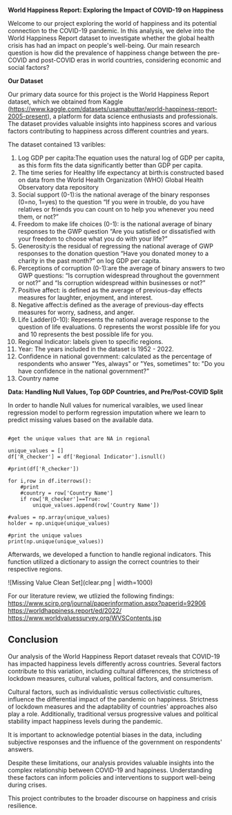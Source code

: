 **World Happiness Report: Exploring the Impact of COVID-19 on Happiness**

Welcome to our project exploring the world of happiness and its potential connection to the COVID-19 pandemic. In this analysis, we delve into the World Happiness Report dataset to investigate whether the global health crisis has had an impact on people's well-being. Our main research question is how did the prevalence of happiness change between the pre-COVID and post-COVID eras in world countries, considering economic and social factors? 

**Our Dataset**


Our primary data source for this project is the World Happiness Report dataset, which we obtained from Kaggle (https://www.kaggle.com/datasets/usamabuttar/world-happiness-report-2005-present), a platform for data science enthusiasts and professionals. The dataset provides valuable insights into happiness scores and various factors contributing to happiness across different countries and years.

The dataset contained 13 varibles:
1. Log GDP per capita:The equation uses the natural log of GDP per capita, as this form fits the data significantly better than GDP per capita.
2. The time series for Healthy life expectancy at birth:is constructed based on data from the World Health Organization (WHO) Global Health Observatory data repository
3. Social support (0-1):is the national average of the binary responses (0=no, 1=yes) to the question “If you were in trouble, do you have relatives or friends you can count on to help you whenever you need them, or not?”
4. Freedom to make life choices (0-1): is the national average of binary responses to the GWP question “Are you satisfied or dissatisfied with your freedom to choose what you do with your life?”
5. Generosity:is the residual of regressing the national average of GWP responses to the donation question “Have you donated money to a charity in the past month?” on log GDP per capita.
6. Perceptions of corruption (0-1):are the average of binary answers to two GWP questions: “Is corruption widespread throughout the government or not?” and “Is corruption widespread within businesses or not?”
7. Positive affect: is defined as the average of previous-day effects measures for laughter, enjoyment, and interest. 
8. Negative affect:is defined as the average of previous-day effects measures for worry, sadness, and anger.
9. Life Ladder(0-10): Represents the national average response to the question of life evaluations. 0 represents the worst possible life for you and 10 represents the best possible life for you. 
10. Regional Indicator: labels given to specific regions. 
11. Year: The years included in the dataset is 1952 - 2022.
12. Confidence in national government: calculated as the percentage of respondents who answer "Yes, always" or "Yes, sometimes" to: "Do you have confidence in the national government?"
13. Country name 


**Data: Handling Null Values, Top GDP Countries, and Pre/Post-COVID Split**


In order to handle Null values for numerical varaibles, we used linear regression model to perform regression imputation where we learn to predict missing values based on the available data.

``` import re 

#get the unique values that are NA in regional

unique_values = []
df['R_checker'] = df['Regional Indicator'].isnull()

#print(df['R_checker'])

for i,row in df.iterrows():
    #print
    #country = row['Country Name']
    if row['R_checker']==True:
        unique_values.append(row['Country Name'])
    
#values = np.array(unique_values)
holder = np.unique(unique_values)

#print the unique values
print(np.unique(unique_values))
```
Afterwards, we developed a function to handle regional indicators. This function utilized a dictionary to assign the correct countries to their respective regions.


![Missing Value Clean Set](clear.png | width=1000)




For our literature review, we utlizied the following findings:
https://www.scirp.org/journal/paperinformation.aspx?paperid=92906
https://worldhappiness.report/ed/2022/
https://www.worldvaluessurvey.org/WVSContents.jsp

## Conclusion

Our analysis of the World Happiness Report dataset reveals that COVID-19 has impacted happiness levels differently across countries. Several factors contribute to this variation, including cultural differences, the strictness of lockdown measures, cultural values, political factors, and consumerism.

Cultural factors, such as individualistic versus collectivistic cultures, influence the differential impact of the pandemic on happiness. Strictness of lockdown measures and the adaptability of countries' approaches also play a role. Additionally, traditional versus progressive values and political stability impact happiness levels during the pandemic. 

It is important to acknowledge potential biases in the data, including subjective responses and the influence of the government on respondents' answers.

Despite these limitations, our analysis provides valuable insights into the complex relationship between COVID-19 and happiness. Understanding these factors can inform policies and interventions to support well-being during crises.

This project contributes to the broader discourse on happiness and crisis resilience.


